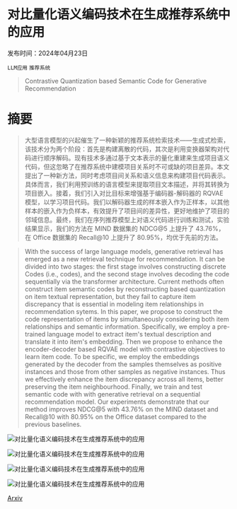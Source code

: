 # 对比量化语义编码技术在生成推荐系统中的应用

发布时间：2024年04月23日

`LLM应用` `推荐系统`

> Contrastive Quantization based Semantic Code for Generative Recommendation

# 摘要

> 大型语言模型的兴起催生了一种新颖的推荐系统检索技术——生成式检索，该技术分为两个阶段：首先是构建离散的代码，其次是利用变换器架构对代码进行顺序解码。现有技术多通过基于文本表示的量化重建来生成项目语义代码，但这忽略了在推荐系统中建模项目关系时不可或缺的项目差异。本文提出了一种新方法，同时考虑项目间关系和语义信息来构建项目代码表示。具体而言，我们利用预训练的语言模型来提取项目文本描述，并将其转换为项目嵌入。接着，我们引入对比目标来增强基于编码器-解码器的 RQVAE 模型，以学习项目代码。我们以解码器生成的样本嵌入作为正样本，以其他样本的嵌入作为负样本，有效提升了项目间的差异性，更好地维护了项目的邻域信息。最终，我们在序列推荐模型上对语义代码进行训练和测试，实验结果显示，我们的方法在 MIND 数据集的 NDCG@5 上提升了 43.76%，在 Office 数据集的 Recall@10 上提升了 80.95%，均优于先前的方法。

> With the success of large language models, generative retrieval has emerged as a new retrieval technique for recommendation. It can be divided into two stages: the first stage involves constructing discrete Codes (i.e., codes), and the second stage involves decoding the code sequentially via the transformer architecture. Current methods often construct item semantic codes by reconstructing based quantization on item textual representation, but they fail to capture item discrepancy that is essential in modeling item relationships in recommendation sytems. In this paper, we propose to construct the code representation of items by simultaneously considering both item relationships and semantic information. Specifically, we employ a pre-trained language model to extract item's textual description and translate it into item's embedding. Then we propose to enhance the encoder-decoder based RQVAE model with contrastive objectives to learn item code. To be specific, we employ the embeddings generated by the decoder from the samples themselves as positive instances and those from other samples as negative instances. Thus we effectively enhance the item discrepancy across all items, better preserving the item neighbourhood. Finally, we train and test semantic code with with generative retrieval on a sequential recommendation model. Our experiments demonstrate that our method improves NDCG@5 with 43.76% on the MIND dataset and Recall@10 with 80.95% on the Office dataset compared to the previous baselines.

![对比量化语义编码技术在生成推荐系统中的应用](../../../paper_images/2404.14774/x1.png)

![对比量化语义编码技术在生成推荐系统中的应用](../../../paper_images/2404.14774/x2.png)

![对比量化语义编码技术在生成推荐系统中的应用](../../../paper_images/2404.14774/x3.png)

![对比量化语义编码技术在生成推荐系统中的应用](../../../paper_images/2404.14774/x4.png)

[Arxiv](https://arxiv.org/abs/2404.14774)